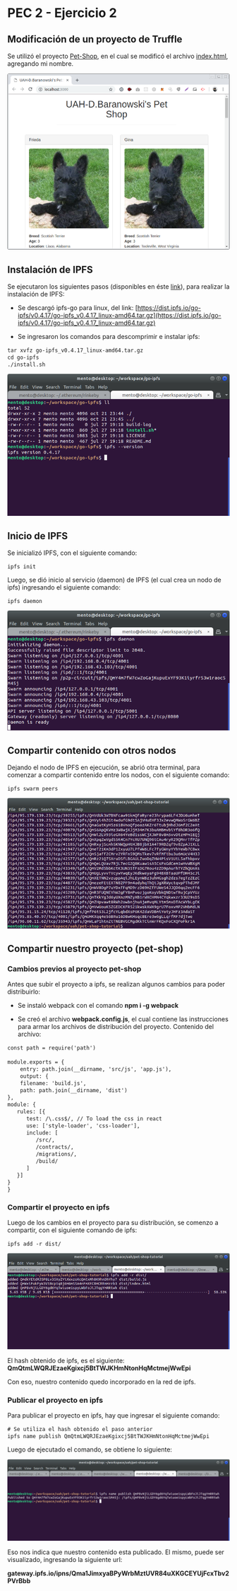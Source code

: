 # PEC 2 - Ejercicio 2

## Modificación de un proyecto de Truffle

Se utilizó el proyecto [Pet-Shop](https://github.com/dappsar/uah/tree/master/pet-shop-tutorial), en el cual se modificó el archivo [index.html](https://github.com/dappsar/uah/blob/master/pet-shop-tutorial/src/index.html), agregando mi nombre. 

![Pet Shop](images/pet-shop-nombre.png?raw=true "Pet Shop")


## Instalación de IPFS

Se ejecutaron los siguientes pasos (disponibles en éste [link](https://docs.ipfs.io/introduction/install/)), para realizar la instalación de IPFS:

* Se descargó ipfs-go para linux, del link: [https://dist.ipfs.io/go-ipfs/v0.4.17/go-ipfs_v0.4.17_linux-amd64.tar.gz](https://dist.ipfs.io/go-ipfs/v0.4.17/go-ipfs_v0.4.17_linux-amd64.tar.gz)

* Se ingresaron los comandos para descomprimir e instalar ipfs:
```
tar xvfz go-ipfs_v0.4.17_linux-amd64.tar.gz
cd go-ipfs
./install.sh
```

![IPFS versión](images/ipfs-version.png?raw=true "IPFS versión")


## Inicio de IPFS

Se inicializó IPFS, con el siguiente comando:

```
ipfs init
```


Luego, se dió inicio al servicio (daemon) de IPFS (el cual crea un nodo de ipfs) ingresando el siguiente comando:

```
ipfs daemon
```

![ipfs daemon](images/ipfs-daemon.png?raw=true "ipfs daemon")


## Compartir contenido con otros nodos

Dejando el nodo de IPFS en ejecución, se abrió otra terminal, para comenzar a compartir contenido entre los nodos, con el siguiente comando:

```
ipfs swarm peers
```

![ipfs swarm peers](images/ipfs-swarm-peers.png?raw=true "ipfs swarm peers")


## Compartir nuestro proyecto (pet-shop)


### Cambios previos al proyecto pet-shop 

Antes que subir el proyecto a ipfs, se realizan algunos cambios para poder distribuirlo:

* Se instaló webpack con el comando **npm i -g webpack**

* Se creó el archivo **webpack.config.js**, el cual contiene las instrucciones para armar los archivos de distribución del proyecto. Contenido del archivo:

```
const path = require('path')

module.exports = {
	entry: path.join(__dirname, 'src/js', 'app.js'), 
	output: {
	filename: 'build.js',
	path: path.join(__dirname, 'dist')
},
module: {
   rules: [{
	  test: /\.css$/, // To load the css in react
	  use: ['style-loader', 'css-loader'],
	  include: [
		 /src/,
		 /contracts/,
		 /migrations/,
		 /build/
	  ]
   }]
}
}
```

### Compartir el proyecto en ipfs 

Luego de los cambios en el proyecto para su distribución, se comenzo a compartir, con el siguiente comando de ipfs:

```
ipfs add -r dist/
```

![ipfs add](images/ipfs-add.png?raw=true "ipfs add")


El hash obtenido de ipfs, es el siguiente:
**QmQtmLWQRJEzaeKgixcj5BtTWJKHmNtonHqMctmejWwEpi**

Con eso, nuestro contenido quedo incorporado en la red de ipfs. 

### Publicar el proyecto en ipfs

Para publicar el proyecto en ipfs, hay que ingresar el siguiente comando:

```
# Se utiliza el hash obtenido el paso anterior
ipfs name publish QmQtmLWQRJEzaeKgixcj5BtTWJKHmNtonHqMctmejWwEpi
```

Luego de ejecutado el comando, se obtiene lo siguiente:

![ipfs publish](images/ipfs-publish.png?raw=true "ipfs publish")

Eso nos indica que nuestro contenido esta publicado. El mismo, puede ser visualizado, ingresando la siguiente url:

**gateway.ipfs.io/ipns/Qma1JimxyaBPyWrbMztUVR84uXKGCEYUjFcxTbv2PVrBbb**


